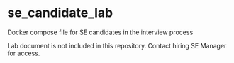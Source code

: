 # se_candidate_lab
Docker compose file for SE candidates in the interview process

Lab document is not included in this repository.  Contact hiring SE Manager for access.
